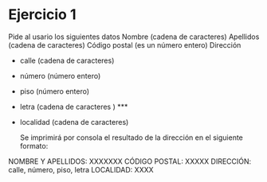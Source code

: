 
# Ejercicio 1
Pide al usario los siguientes datos
Nombre (cadena de caracteres)
Apellidos (cadena de caracteres)
Código postal (es un número entero) 
Dirección   
- calle (cadena de caracteres)
- número (número entero)
- piso (número entero)
- letra (cadena de caracteres ) *** 
- localidad (cadena de caracteres)

  Se imprimirá por consola el resultado de la dirección en el siguiente formato:

NOMBRE Y APELLIDOS: XXXXXXX
CÓDIGO POSTAL: XXXXX
DIRECCIÓN:    calle, número, piso, letra
LOCALIDAD: XXXX
  
